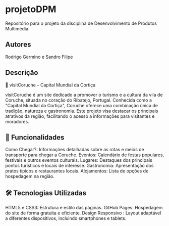 # projetoDPM
Repositório para o projeto da disciplina de Desenvolvimento de Produtos Multimédia.

## Autores
Rodrigo Germino e Sandro Filipe

## Descrição

🌿 visitCoruche – Capital Mundial da Cortiça

visitCoruche é um site dedicado a promover o turismo e a cultura da vila de Coruche, situada no coração do Ribatejo, Portugal. Conhecida como a "Capital Mundial da Cortiça", Coruche oferece uma combinação única de tradição, natureza e gastronomia. Este projeto visa destacar os principais atrativos da região, facilitando o acesso a informações para visitantes e moradores.

## 🌟 Funcionalidades
Como Chegar?: Informações detalhadas sobre as rotas e meios de transporte para chegar a Coruche.
Eventos: Calendário de festas populares, festivais e outros eventos culturais.
Lugares: Destaques dos principais pontos turísticos e locais de interesse.
Gastronomia: Apresentação dos pratos típicos e restaurantes locais.
Alojamentos: Lista de opções de hospedagem na região.

## 🛠️ Tecnologias Utilizadas
HTML5 e CSS3: Estrutura e estilo das páginas.
GitHub Pages: Hospedagem do site de forma gratuita e eficiente.
Design Responsivo : Layout adaptável a diferentes dispositivos, incluindo smartphones e tablets.
